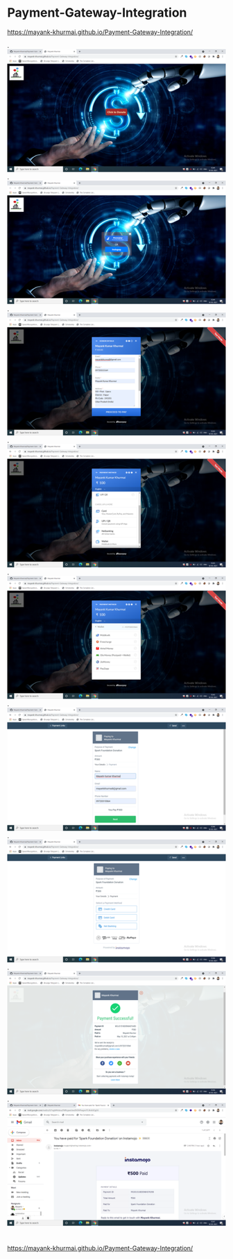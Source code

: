 # Payment-Gateway-Integration

https://mayank-khurmai.github.io/Payment-Gateway-Integration/

.
![Test Image 4](https://github.com/Mayank-Khurmai/Payment-Gateway-Integration/blob/main/screenshots/Screenshot%20(126).png)
.
![Test Image 4](https://github.com/Mayank-Khurmai/Payment-Gateway-Integration/blob/main/screenshots/Screenshot%20(127).png)
.
![Test Image 4](https://github.com/Mayank-Khurmai/Payment-Gateway-Integration/blob/main/screenshots/Screenshot%20(128).png)
.
![Test Image 4](https://github.com/Mayank-Khurmai/Payment-Gateway-Integration/blob/main/screenshots/Screenshot%20(129).png)
.
![Test Image 4](https://github.com/Mayank-Khurmai/Payment-Gateway-Integration/blob/main/screenshots/Screenshot%20(130).png)
.
![Test Image 4](https://github.com/Mayank-Khurmai/Payment-Gateway-Integration/blob/main/screenshots/Screenshot%20(131).png)
.
![Test Image 4](https://github.com/Mayank-Khurmai/Payment-Gateway-Integration/blob/main/screenshots/Screenshot%20(132).png)
.
![Test Image 4](https://github.com/Mayank-Khurmai/Payment-Gateway-Integration/blob/main/screenshots/Screenshot%20(133).png)
.
![Test Image 4](https://github.com/Mayank-Khurmai/Payment-Gateway-Integration/blob/main/screenshots/Screenshot%20(134).png)

# 

https://mayank-khurmai.github.io/Payment-Gateway-Integration/
